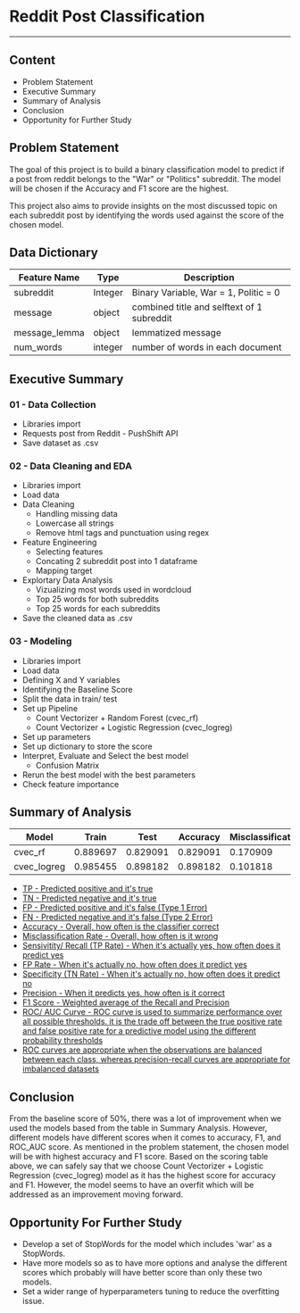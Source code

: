 # Reddit Post Classification

---
## Content
 - Problem Statement
 - Executive Summary
 - Summary of Analysis
 - Conclusion
 - Opportunity for Further Study

## Problem Statement
The goal of this project is to build a binary classification model to predict if a post from reddit belongs to the "War" or "Politics" subreddit. The model will be chosen if the Accuracy and F1 score are the highest. 

This project also aims to provide insights on the most discussed topic on each subreddit post by identifying the  words used against the score of the chosen model. 

## Data Dictionary
|Feature Name|Type|Description|
|----|----|----|
|subreddit|Integer|Binary Variable, War = 1, Politic = 0|
|message|object|combined title and selftext of 1 subreddit|
|message_lemma|object|lemmatized message|
|num_words|integer|number of words in each document|

## Executive Summary

### 01 - Data Collection
 - Libraries import
 - Requests post from Reddit - PushShift API
 - Save dataset as .csv
 
### 02 - Data Cleaning and EDA
 - Libraries import
 - Load data
 - Data Cleaning
    - Handling missing data
    - Lowercase all strings
    - Remove html tags and punctuation using regex
 - Feature Engineering 
    - Selecting features
    - Concating 2 subreddit post into 1 dataframe
    - Mapping target
- Explortary Data Analysis
    - Vizualizing most words used in wordcloud
    - Top 25 words for both subreddits
    - Top 25 words for each subreddits
- Save the cleaned data as .csv

### 03 - Modeling
- Libraries import
- Load data
- Defining X and Y variables
- Identifying the Baseline Score
- Split the data in train/ test
- Set up Pipeline
    - Count Vectorizer + Random Forest (cvec_rf)
    - Count Vectorizer + Logistic Regression (cvec_logreg)
- Set up parameters
- Set up dictionary to store the score
- Interpret, Evaluate and Select the best model
     - Confusion Matrix
- Rerun the best model with the best parameters
- Check feature importance

## Summary of Analysis

|Model|Train|Test|Accuracy|Misclassification|Sensitivity|Specificity|Precision|F1|Recall|ROC_AUC|
|----|----|----|----|----|----|----|----|----|----|----|
|cvec_rf|0.889697|0.829091|0.829091|0.170909|0.749091|0.909091|0.891775|0.81423|0.74909|0.94204|
|cvec_logreg|0.985455|0.898182|0.898182|0.101818|0.934545|0.861818|0.871186|0.90175|0.93455|0.97114|

 - [TP - Predicted positive and it's true](https://towardsdatascience.com/understanding-confusion-matrix-a9ad42dcfd62) 
 - [TN - Predicted negative and it's true](https://towardsdatascience.com/understanding-confusion-matrix-a9ad42dcfd62)
 - [FP - Predicted positive and it's false (Type 1 Error)](https://towardsdatascience.com/understanding-confusion-matrix-a9ad42dcfd62)
 - [FN - Predicted negative and it's false (Type 2 Error)](https://towardsdatascience.com/understanding-confusion-matrix-a9ad42dcfd62)
 - [Accuracy - Overall, how often is the classifier correct](https://www.dataschool.io/simple-guide-to-confusion-matrix-terminology/)
 - [Misclassification Rate - Overall, how often is it wrong](https://www.dataschool.io/simple-guide-to-confusion-matrix-terminology/)
 - [Sensivitity/ Recall (TP Rate) - When it's actually yes, how often does it predict yes](https://www.dataschool.io/simple-guide-to-confusion-matrix-terminology/)
 - [FP Rate - When it's actually no, how often does it predict yes](https://www.dataschool.io/simple-guide-to-confusion-matrix-terminology/)
 - [Specificity (TN Rate) - When it's actually no, how often does it predict no](https://www.dataschool.io/simple-guide-to-confusion-matrix-terminology/)
 - [Precision - When it predicts yes, how often is it correct](https://www.dataschool.io/simple-guide-to-confusion-matrix-terminology/)
 - [F1 Score - Weighted average of the Recall and Precision](https://www.dataschool.io/simple-guide-to-confusion-matrix-terminology/)
 - [ROC/ AUC Curve - ROC curve is used to summarize performance over all possible thresholds. it is the trade off between the true positive rate and false positive rate for a predictive model using the different probability thresholds](https://towardsdatascience.com/understanding-confusion-matrix-a9ad42dcfd62)
 - [ROC curves are appropriate when the observations are balanced between each class, whereas precision-recall curves are appropriate for imbalanced datasets](https://machinelearningmastery.com/roc-curves-and-precision-recall-curves-for-classification-in-python/)

## Conclusion
From the baseline score of 50%, there was a lot of improvement when we used the models based from the table in Summary Analysis. However, different models have different scores when it comes to accuracy, F1, and ROC_AUC score. As mentioned in the problem statement, the chosen model will be with highest accuracy and F1 score. 
Based on the scoring table above, we can safely say that we choose Count Vectorizer + Logistic Regression (cvec_logreg) model as it has the highest score for accuracy and F1. However, the model seems to have an overfit which will be addressed as an improvement moving forward.


## Opportunity For Further Study
 - Develop a set of StopWords for the model which includes 'war' as a StopWords. 
 - Have more models so as to have more options and analyse the different scores which probably will have better score than only these two models. 
 - Set a wider range of hyperparameters tuning to reduce the overfitting issue. 
